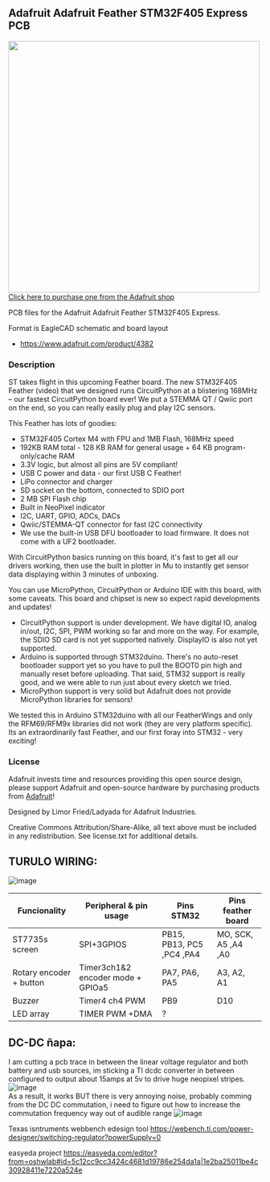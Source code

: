 ## Adafruit Adafruit Feather STM32F405 Express PCB

<a href="http://www.adafruit.com/products/4382"><img src="assets/4382.jpg?raw=true" width="500px"><br/>
Click here to purchase one from the Adafruit shop</a>

PCB files for the Adafruit Adafruit Feather STM32F405 Express. 

Format is EagleCAD schematic and board layout
* https://www.adafruit.com/product/4382

### Description

ST takes flight in this upcoming Feather board. The new STM32F405 Feather (video) that we designed runs CircuitPython at a blistering 168MHz – our fastest CircuitPython board ever! We put a STEMMA QT / Qwiic port on the end, so you can really easily plug and play I2C sensors.

This Feather has lots of goodies:

* STM32F405 Cortex M4 with FPU and 1MB Flash, 168MHz speed
* 192KB RAM total - 128 KB RAM for general usage + 64 KB program-only/cache RAM
* 3.3V logic, but almost all pins are 5V compliant!
* USB C power and data - our first USB C Feather!
* LiPo connector and charger
* SD socket on the bottom, connected to SDIO port
* 2 MB SPI Flash chip
* Built in NeoPixel indicator
* I2C, UART, GPIO, ADCs, DACs
* Qwiic/STEMMA-QT connector for fast I2C connectivity
* We use the built-in USB DFU bootloader to load firmware. It does not come with a UF2 bootloader.

With CircuitPython basics running on this board, it's fast to get all our drivers working, then use the built in plotter in Mu to instantly get sensor data displaying within 3 minutes of unboxing.

You can use MicroPython, CircuitPython or Arduino IDE with this board, with some caveats. This board and chipset is new so expect rapid developments and updates!

* CircuitPython support is under development. We have digital IO, analog in/out, I2C, SPI, PWM working so far and more on the way. For example, the SDIO SD card is not yet supported natively. DisplayIO is also not yet supported.
* Arduino is supported through STM32duino. There's no auto-reset bootloader support yet so you have to pull the BOOT0 pin high and manually reset before uploading. That said, STM32 support is really good, and we were able to run just about every sketch we tried.
* MicroPython support is very solid but Adafruit does not provide MicroPython libraries for sensors!

We tested this in Arduino STM32duino with all our FeatherWings and only the RFM69/RFM9x libraries did not work (they are very platform specific). Its an extraordinarily fast Feather, and our first foray into STM32 - very exciting!

### License

Adafruit invests time and resources providing this open source design, please support Adafruit and open-source hardware by purchasing products from [Adafruit](https://www.adafruit.com)!

Designed by Limor Fried/Ladyada for Adafruit Industries.

Creative Commons Attribution/Share-Alike, all text above must be included in any redistribution. 
See license.txt for additional details.






         
         
         
## TURULO WIRING:       
![image](https://github.com/javiBajoCero/Adafruit-Feather-STM32F405-Express-PCB/assets/25673527/68c094dd-f0e4-492b-a4f3-f33faba64f6c)



| Funcionality  | Peripheral & pin usage | Pins STM32| Pins feather board|
| ------------- | ------------- | ------------- | ------------- |
| ST7735s screen  | SPI+3GPIOS | PB15, PB13, PC5 ,PC4 ,PA4  | MO, SCK, A5 ,A4 ,A0  |
| Rotary encoder + button  | Timer3ch1&2 encoder mode + GPIOa5 | PA7, PA6, PA5  | A3, A2, A1  |
| Buzzer  | Timer4 ch4 PWM | PB9  | D10  |
| LED array  | TIMER PWM +DMA | ?  |



## DC-DC ñapa:     
I am cutting a pcb trace in between the linear voltage regulator and both battery and usb sources, im sticking a TI dcdc converter in between configured to output about 15amps at 5v to drive huge neopixel stripes.    
![image](https://github.com/javiBajoCero/Adafruit-Feather-STM32F405-Express-PCB/assets/25673527/86f08b35-43c3-4243-8711-b656fb567473)    
As a result, it works BUT there is very annoying noise, probably comming from the DC DC commutation, i need to figure out how to increase the commutation frequency way out of audible range
![image](https://github.com/javiBajoCero/Adafruit-Feather-STM32F405-Express-PCB/assets/25673527/4960e8b1-ce35-4e71-b96f-a48389497a8c)    

Texas isntruments webbench edesign tool https://webench.ti.com/power-designer/switching-regulator?powerSupply=0

easyeda project
https://easyeda.com/editor?from=oshwlab#id=5c12cc9cc3424c4681d19786e254da1a|1e2ba25011be4c30928411e7220a524e


